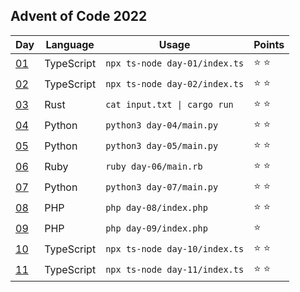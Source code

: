 ## Advent of Code 2022

| Day          | Language   | Usage                                       | Points |
| ------------ | ---------- | ------------------------------------------- | ------ |
| [01](day-01) | TypeScript | `npx ts-node day-01/index.ts`               | ⭐ ⭐  |
| [02](day-02) | TypeScript | `npx ts-node day-02/index.ts`               | ⭐ ⭐  |
| [03](day-03) | Rust       | <code>cat input.txt &vert; cargo run</code> | ⭐ ⭐  |
| [04](day-04) | Python     | `python3 day-04/main.py`                    | ⭐ ⭐  |
| [05](day-05) | Python     | `python3 day-05/main.py`                    | ⭐ ⭐  |
| [06](day-06) | Ruby       | `ruby day-06/main.rb`                       | ⭐ ⭐  |
| [07](day-07) | Python     | `python3 day-07/main.py`                    | ⭐ ⭐  |
| [08](day-08) | PHP        | `php day-08/index.php`                      | ⭐ ⭐  |
| [09](day-09) | PHP        | `php day-09/index.php`                      | ⭐     |
| [10](day-10) | TypeScript | `npx ts-node day-10/index.ts`               | ⭐ ⭐  |
| [11](day-11) | TypeScript | `npx ts-node day-11/index.ts`               | ⭐ ⭐  |
